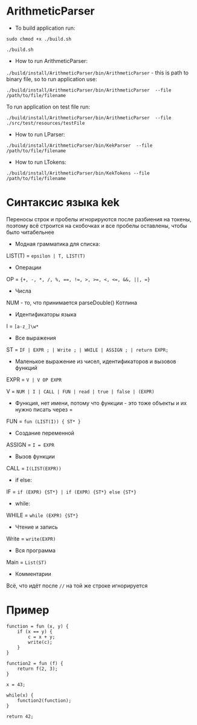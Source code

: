 # ArithmeticParser

* To build application run:

`sudo chmod +x ./build.sh`

`./build.sh`

* How to run ArithmeticParser:

`./build/install/ArithmeticParser/bin/ArithmeticParser` - 
this is path to binary file, so
to run application use:

`./build/install/ArithmeticParser/bin/ArithmeticParser 
--file /path/to/file/filename`

To run application on test file run:

`./build/install/ArithmeticParser/bin/ArithmeticParser 
--file ./src/test/resources/testFile`

* How to run LParser:

`./build/install/ArithmeticParser/bin/KekParser 
--file /path/to/file/filename`

* How to run LTokens:

`./build/install/ArithmeticParser/bin/KekTokens
--file /path/to/file/filename`

# Синтаксис языка kek

Переносы строк и пробелы игнорируются после разбиения на токены, 
поэтому всё строится на скобочках и все пробелы 
оставлены, чтобы было читабельнее

* Модная грамматика для списка:

LIST(T) = `epsilon | T, LIST(T)`

* Операции

OP = `{+, -, *, /, %, ==, !=, >, >=, <, <=, &&, ||, =}`

* Числа
 
NUM - то, что принимается parseDouble() Котлина
 
* Идентификаторы языка

I = `[a-z_]\w*`

* Все выражения

ST = `IF | EXPR ; | Write ; | WHILE | ASSIGN ; | return EXPR;`

* Маленькое выражение из чисел, идентификаторов и вызовов функций

EXPR = `V | V OP EXPR`

V = `NUM | I | CALL | FUN | read | true | false | (EXPR)`

* Функция, нет имени, потому что функции - это тоже объекты и их
нужно писать через =

FUN = `fun (LIST(I)) { ST* } `

* Создание переменной

ASSIGN = `I = EXPR`

* Вызов функции

CALL = `I(LIST(EXPR))`

* if else:

IF = `if (EXPR) {ST*} | if (EXPR) {ST*} else {ST*}`

* while:

WHILE = `while (EXPR) {ST*}`

* Чтение и запись

Write = `write(EXPR)`

* Вся программа

Main = `List(ST)`

* Комментарии

Всё, что идёт после `//` на той же строке игнорируется

# Пример

```
function = fun (x, y) {
    if (x == y) {
        c = x + y;
        write(c);
    }
}

function2 = fun (f) {
    return f(2, 3);
}

x = 43;

while(x) {
    function2(function);
}

return 42;
```
